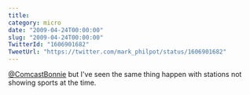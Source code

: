 ```yaml
---
title: 
category: micro
date: "2009-04-24T00:00:00"
slug: "2009-04-24T00:00:00"
TwitterId: "1606901682"
TweetUrl: "https://twitter.com/mark_philpot/status/1606901682"
---
```


[@ComcastBonnie](https://twitter.com/ComcastBonnie) but I've seen the same thing
happen with stations not showing sports at the time.
